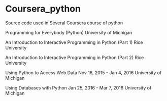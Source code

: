 # Coursera_python
Source code used in Several Coursera course of python

Programming for Everybody (Python)
University of Michigan

An Introduction to Interactive Programming in Python (Part 1)
Rice University

An Introduction to Interactive Programming in Python (Part 2)
Rice University

Using Python to Access Web Data
Nov 16, 2015 - Jan 4, 2016 University of Michigan

Using Databases with Python
Jan 25, 2016 - Mar 7, 2016 University of Michigan
